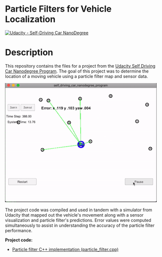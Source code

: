 # Particle Filters for Vehicle Localization

[![Udacity - Self-Driving Car NanoDegree](https://s3.amazonaws.com/udacity-sdc/github/shield-carnd.svg)](http://www.udacity.com/drive)

# Description

This repository contains the files for a project from the [Udacity Self Driving Car Nanodegree Program](https://www.udacity.com/course/self-driving-car-engineer-nanodegree--nd013). The goal of this project was to determine the location of a moving vehicle using a particle filter map and sensor data.

<img src="https://github.com/stephenvfg/vehicle-localization/blob/master/visualization.gif" width="500px">

The project code was compiled and used in tandem with a simulator from Udacity that mapped out the vehicle's movement along with a sensor visualization and particle filter's predictions. Error values were computed simultaneously to assist in understanding the accuracy of the particle filter performance.

**Project code:**

* [Particle filter C++ implementation (particle_filter.cpp)](https://github.com/stephenvfg/vehicle-localization/blob/master/src/particle_filter.cpp)
